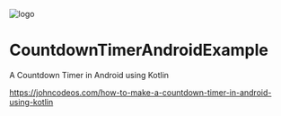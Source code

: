 ![logo](https://i.imgur.com/Dv73hCk.png)
# CountdownTimerAndroidExample
A Countdown Timer in Android using Kotlin

https://johncodeos.com/how-to-make-a-countdown-timer-in-android-using-kotlin
